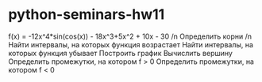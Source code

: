 # python-seminars-hw11
f(x) = -12x^4*sin(cos(x)) - 18x^3+5x^2 + 10x - 30 /n
Определить корни /n
Найти интервалы, на которых функция возрастает
Найти интервалы, на которых функция убывает
Построить график
Вычислить вершину
Определить промежутки, на котором f > 0
Определить промежутки, на котором f < 0
